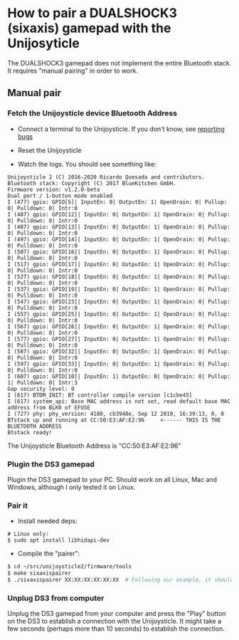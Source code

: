 # How to pair a DUALSHOCK3 (sixaxis) gamepad with the Unijosyticle

The DUALSHOCK3 gamepad does not implement the entire Bluetooth stack. It requires "manual pairing" in order to work.

## Manual pair

### Fetch the Unijoysticle device Bluetooth Address

* Connect a terminal to the Unijoysticle. If you don't know, see [reporting bugs][reporting_bugs]

* Reset the Unijoysticle

* Watch the logs. You should see something like:

```
Unijoysticle 2 (C) 2016-2020 Ricardo Quesada and contributors.
Bluetooth stack: Copyright (C) 2017 BlueKitchen GmbH.
Firmware version: v1.2.0-beta
Dual port / 1-button mode enabled
I (477) gpio: GPIO[5]| InputEn: 0| OutputEn: 1| OpenDrain: 0| Pullup: 0| Pulldown: 0| Intr:0
I (487) gpio: GPIO[12]| InputEn: 0| OutputEn: 1| OpenDrain: 0| Pullup: 0| Pulldown: 0| Intr:0
I (487) gpio: GPIO[13]| InputEn: 0| OutputEn: 1| OpenDrain: 0| Pullup: 0| Pulldown: 0| Intr:0
I (497) gpio: GPIO[14]| InputEn: 0| OutputEn: 1| OpenDrain: 0| Pullup: 0| Pulldown: 0| Intr:0
I (507) gpio: GPIO[16]| InputEn: 0| OutputEn: 1| OpenDrain: 0| Pullup: 0| Pulldown: 0| Intr:0
I (517) gpio: GPIO[17]| InputEn: 0| OutputEn: 1| OpenDrain: 0| Pullup: 0| Pulldown: 0| Intr:0
I (527) gpio: GPIO[18]| InputEn: 0| OutputEn: 1| OpenDrain: 0| Pullup: 0| Pulldown: 0| Intr:0
I (537) gpio: GPIO[19]| InputEn: 0| OutputEn: 1| OpenDrain: 0| Pullup: 0| Pulldown: 0| Intr:0
I (547) gpio: GPIO[23]| InputEn: 0| OutputEn: 1| OpenDrain: 0| Pullup: 0| Pulldown: 0| Intr:0
I (557) gpio: GPIO[25]| InputEn: 0| OutputEn: 1| OpenDrain: 0| Pullup: 0| Pulldown: 0| Intr:0
I (567) gpio: GPIO[26]| InputEn: 0| OutputEn: 1| OpenDrain: 0| Pullup: 0| Pulldown: 0| Intr:0
I (577) gpio: GPIO[27]| InputEn: 0| OutputEn: 1| OpenDrain: 0| Pullup: 0| Pulldown: 0| Intr:0
I (587) gpio: GPIO[32]| InputEn: 0| OutputEn: 1| OpenDrain: 0| Pullup: 0| Pulldown: 0| Intr:0
I (597) gpio: GPIO[33]| InputEn: 0| OutputEn: 1| OpenDrain: 0| Pullup: 0| Pulldown: 0| Intr:0
I (607) gpio: GPIO[10]| InputEn: 1| OutputEn: 0| OpenDrain: 0| Pullup: 1| Pulldown: 0| Intr:3
Gap security level: 0
I (617) BTDM_INIT: BT controller compile version [c1cbe45]
I (617) system_api: Base MAC address is not set, read default base MAC address from BLK0 of EFUSE
I (727) phy: phy_version: 4180, cb3948e, Sep 12 2019, 16:39:13, 0, 0
BTstack up and running at CC:50:E3:AF:E2:96     <------ THIS IS THE BLUETOOTH ADDRESS
Btstack ready!
```

The Unijoysticle Bluetooth Address is "CC:50:E3:AF:E2:96"


[reporting_bugs]: docsuser_guide.md#reporting-bugs

### Plugin the DS3 gamepad

Plugin the DS3 gamepad to your PC. Should work on all Linux, Mac and Windows, although I only tested it on Linux.

### Pair it

* Install needed deps:

```
# Linux only:
$ sudo apt install libhidapi-dev
```

* Compile the "pairer":

```sh
$ cd ~/src/unijoysticle2/firmware/tools
$ make sixaxispairer
$ ./sixaxispairer XX:XX:XX:XX:XX:XX  # Following our example, it should be CC:50:E3:AF:E2:96
```

### Unplug DS3 from computer

Unplug the DS3 gamepad from your computer and press the "Play" button on the DS3 to establish a connection with the Unijoysticle.
It might take a few seconds (perhaps more than 10 seconds) to establish the connection.
